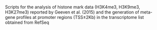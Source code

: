 Scripts for the analysis of histone mark data (H3K4me3, H3K9me3, H3K27me3) reported by Geeven et al. (2015) and the generation
of meta-gene profiles at promoter regions (TSS±2Kb) in the transcriptome list obtained from RefSeq
